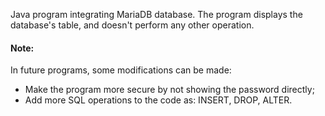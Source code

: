 Java program integrating MariaDB database. The program displays the database's table, and doesn't perform any other operation. 

#### Note:

In future programs, some modifications can be made: 

- Make the program more secure by not showing the password directly;
- Add more SQL operations to the code as: INSERT, DROP, ALTER. 

